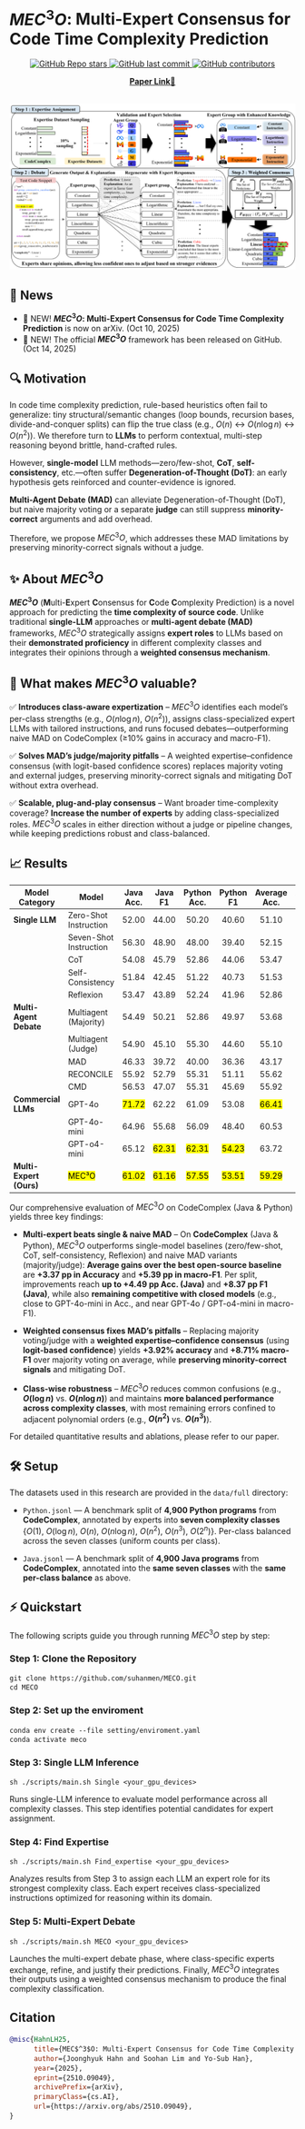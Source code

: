 # $MEC^3O$: Multi-Expert Consensus for Code Time Complexity Prediction

<p align="center">
  <a href="https://github.com/suhanmen/MECO/stargazers">
    <img src="https://img.shields.io/github/stars/suhanmen/MECO?style=social" alt="GitHub Repo stars">
  </a>
  <a href="https://github.com/suhanmen/MECO/commits/main">
    <img src="https://img.shields.io/github/last-commit/suhanmen/MECO" alt="GitHub last commit">
  </a>
  <a href="https://github.com/suhanmen/MECO/graphs/contributors">
    <img src="https://img.shields.io/github/contributors/suhanmen/MECO?color=orange" alt="GitHub contributors">
  </a>
</p>

<div align="center">
    <a href="https://arxiv.org/abs/2510.09049"><b>Paper Link</b>📖</a>
</div><br>

![Full Picture](figures/overview.png)


## 📰 News
- 📢 NEW! **$MEC^3O$: Multi-Expert Consensus for Code Time Complexity Prediction** is now on arXiv. (Oct 10, 2025)
- 📢 NEW! The official **$MEC^3O$** framework has been released on GitHub. (Oct 14, 2025)


## 🔍 Motivation
In code time complexity prediction, rule-based heuristics often fail to generalize: tiny structural/semantic changes (loop bounds, recursion bases, divide-and-conquer splits) can flip the true class (e.g., $O(n)$ ↔ $O(n\log n)$ ↔ $O(n^2)$). We therefore turn to **LLMs** to perform contextual, multi-step reasoning beyond brittle, hand-crafted rules.

However, **single-model** LLM methods—zero/few-shot, **CoT**, **self-consistency**, etc.—often suffer **Degeneration-of-Thought (DoT)**: an early hypothesis gets reinforced and counter-evidence is ignored.

**Multi-Agent Debate (MAD)** can alleviate Degeneration-of-Thought (DoT), but naive majority voting or a separate **judge** can still suppress **minority-correct** arguments and add overhead.

Therefore, we propose $MEC^3O$, which addresses these MAD limitations by preserving minority-correct signals without a judge.


## ✨ About $MEC^3O$
**$MEC^3O$** (**M**ulti-**E**xpert **C**onsensus for **C**ode **C**omplexity Prediction) is a novel approach for predicting the **time complexity of source code**. Unlike traditional **single-LLM** approaches or **multi-agent debate (MAD)** frameworks, $MEC^3O$ strategically assigns **expert roles** to LLMs based on their **demonstrated proficiency** in different complexity classes and integrates their opinions through a **weighted consensus mechanism**.


## 🚀 What makes $MEC^3O$ valuable?
✅ **Introduces class-aware expertization** – $MEC^3O$ identifies each model’s per-class strengths (e.g., $O(n\log n)$, $O(n^2)$), assigns class-specialized expert LLMs with tailored instructions, and runs focused debates—outperforming naive MAD on CodeComplex (≥10% gains in accuracy and macro-F1).

✅ **Solves MAD’s judge/majority pitfalls** – A weighted expertise–confidence consensus (with logit-based confidence scores) replaces majority voting and external judges, preserving minority-correct signals and mitigating DoT without extra overhead.

✅ **Scalable, plug-and-play consensus** – Want broader time-complexity coverage? **Increase the number of experts** by adding class-specialized roles. $MEC^3O$ scales in either direction without a judge or pipeline changes, while keeping predictions robust and class-balanced.


## 📈 Results
| Model Category | Model | Java Acc. | Java F1 | Python Acc. | Python F1 | Average Acc. | Average F1 |
|----------------|-------------------------------|:-----:|:----:|:------:|:----:|:------:|:----:|
| **Single LLM** | Zero-Shot Instruction | 52.00 | 44.00 | 50.20 | 40.60 | 51.10 | 42.30 |
|                | Seven-Shot Instruction | 56.30 | 48.90 | 48.00 | 39.40 | 52.15 | 44.15 |
|                | CoT | 54.08 | 45.79 | 52.86 | 44.06 | 53.47 | 44.93 |
|                | Self-Consistency | 51.84 | 42.45 | 51.22 | 40.73 | 51.53 | 41.59 |
|                | Reflexion | 53.47 | 43.89 | 52.24 | 41.96 | 52.86 | 42.93 |
| **Multi-Agent Debate** | Multiagent (Majority) | 54.49 | 50.21 | 52.86 | 49.97 | 53.68 | 50.09 |
|                     | Multiagent (Judge) | 54.90 | 45.10 | 55.30 | 44.60 | 55.10 | 44.85 |
|                     | MAD | 46.33 | 39.72 | 40.00 | 36.36 | 43.17 | 38.04 |
|                     | RECONCILE | 55.92 | 52.79 | 55.31 | 51.11 | 55.62 | 51.95 |
|                     | CMD | 56.53 | 47.07 | 55.31 | 45.69 | 55.92 | 46.38 |
| **Commercial LLMs** | GPT-4o | <mark>71.72</mark> | 62.22 | 61.09 | 53.08 | <mark>66.41</mark> | 57.65 |
|                     | GPT-4o-mini | 64.96 | 55.68 | 56.09 | 48.40 | 60.53 | 52.04 |
|                     | GPT-o4-mini | 65.12 | <mark>62.31</mark> | <mark>62.31</mark> | <mark>54.23</mark> | 63.72 | <mark>58.27</mark> |
| **Multi-Expert (Ours)** | <mark>MEC³O</mark> | <mark>61.02</mark> | <mark>61.16</mark> | <mark>57.55</mark> | <mark>53.51</mark> | <mark>59.29</mark> | <mark>57.34</mark> |

Our comprehensive evaluation of $MEC^3O$ on CodeComplex (Java & Python) yields three key findings:

* **Multi-expert beats single & naive MAD** – On **CodeComplex** (Java & Python), $MEC^3O$ outperforms single-model baselines (zero/few-shot, CoT, self-consistency, Reflexion) and naive MAD variants (majority/judge): **Average gains over the best open-source baseline** are **+3.37 pp in Accuracy** and **+5.39 pp in macro-F1**. Per split, improvements reach **up to +4.49 pp Acc. (Java)** and **+8.37 pp F1 (Java)**, while also **remaining competitive with closed models** (e.g., close to GPT-4o-mini in Acc., and near GPT-4o / GPT-o4-mini in macro-F1).

* **Weighted consensus fixes MAD’s pitfalls** – Replacing majority voting/judge with a **weighted expertise–confidence consensus** (using **logit-based confidence**) yields **+3.92% accuracy** and **+8.71% macro-F1** over majority voting on average, while **preserving minority-correct signals** and mitigating DoT.

* **Class-wise robustness** – $MEC^3O$ reduces common confusions (e.g., **$O(\log n)$** vs. **$O(n\log n)$**) and maintains **more balanced performance across complexity classes**, with most remaining errors confined to adjacent polynomial orders (e.g., **$O(n^2)$** vs. **$O(n^3)$**).

For detailed quantitative results and ablations, please refer to our paper.

## 🛠️ Setup
The datasets used in this research are provided in the `data/full` directory:
* `Python.jsonl` — A benchmark split of **4,900 Python programs** from **CodeComplex**, annotated by experts into **seven complexity classes** {$O(1)$, $O(\log n)$, $O(n)$, $O(n\log n)$, $O(n^2)$, $O(n^3)$, $O(2^n)$}. Per-class balanced across the seven classes (uniform counts per class).

* `Java.jsonl` — A benchmark split of **4,900 Java programs** from **CodeComplex**, annotated into the **same seven classes** with the **same per-class balance** as above.

## ⚡ Quickstart
The following scripts guide you through running $MEC^3O$ step by step:

### **Step 1: Clone the Repository**
~~~shell
git clone https://github.com/suhanmen/MECO.git
cd MECO
~~~

### **Step 2: Set up the enviroment**
~~~shell
conda env create --file setting/enviroment.yaml
conda activate meco
~~~

### **Step 3: Single LLM Inference**
~~~shell
sh ./scripts/main.sh Single <your_gpu_devices>
~~~
Runs single-LLM inference to evaluate model performance across all complexity classes.
This step identifies potential candidates for expert assignment.

### **Step 4: Find Expertise**
~~~shell
sh ./scripts/main.sh Find_expertise <your_gpu_devices>
~~~
Analyzes results from Step 3 to assign each LLM an expert role for its strongest complexity class.
Each expert receives class-specialized instructions optimized for reasoning within its domain.

### **Step 5: Multi-Expert Debate**
~~~shell
sh ./scripts/main.sh MECO <your_gpu_devices>
~~~
Launches the multi-expert debate phase, where class-specific experts exchange, refine, and justify their predictions.
Finally, $MEC^3O$ integrates their outputs using a weighted consensus mechanism to produce the final complexity classification.

## Citation
```bibtex
@misc{HahnLH25,
      title={MEC$^3$O: Multi-Expert Consensus for Code Time Complexity Prediction}, 
      author={Joonghyuk Hahn and Soohan Lim and Yo-Sub Han},
      year={2025},
      eprint={2510.09049},
      archivePrefix={arXiv},
      primaryClass={cs.AI},
      url={https://arxiv.org/abs/2510.09049}, 
}
```